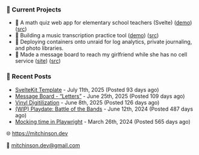 ### 📌 Current Projects
- 📝 A math quiz web app for elementary school teachers (Svelte) ([demo](https://quiz-staging.mitchinson.dev/)) ([src](https://github.com/bmitchinson/budget-entry))
- 🎵 Building a music transcription practice tool ([demo](https://practice.mitchinson.dev/)) ([src](https://github.com/bmitchinson/practice))
- 🐳 Deploying containers onto unraid for log analytics, private journaling, and photo libraries.
- 💌 Made a message board to reach my girlfriend while she has no cell service ([site](https://letters.mitchinson.dev/)) ([src](https://github.com/bmitchinson/letters))

### 📝 Recent Posts

- [SvelteKit Template](https://blog.mitchinson.dev/sveltekit-template) - July 11th, 2025 (Posted 93 days ago)
- [Message Board - “Letters”](https://blog.mitchinson.dev/letters) - June 25th, 2025 (Posted 109 days ago)
- [Vinyl Digitilization](https://blog.mitchinson.dev/vinyl) - June 8th, 2025 (Posted 126 days ago)
- [(WIP) Playdate: Battle of the Bands](https://blog.mitchinson.dev/playdate-dev-one) - June 12th, 2024 (Posted 487 days ago)
- [Mocking time in Playwright](https://blog.mitchinson.dev/playwright-mock-time) - March 26th, 2024 (Posted 565 days ago)

🌐 https://mitchinson.dev

💌 mitchinson.dev@gmail.com